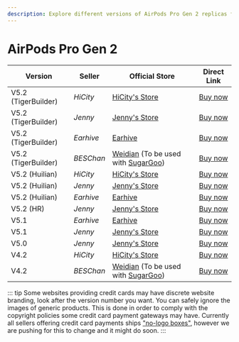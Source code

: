 ```yaml
---
description: Explore different versions of AirPods Pro Gen 2 replicas from various sellers. Find official stores and direct links to purchase AirPods Pro Gen 2 replicas.
---
```


# AirPods Pro Gen 2

| Version                     | Seller    | Official Store                                                                                      | Direct Link                                 |
|-----------------------------|-----------|-----------------------------------------------------------------------------------------------------|---------------------------------------------|
| V5.2 (TigerBuilder)         | *HiCity*  | [HiCity's Store](https://hicitypods.com)                                                            | [Buy now](https://airreps.link/hcpro2v52tb) |
| V5.2 (TigerBuilder)         | *Jenny*   | [Jenny's Store](https://jenny.airreps.info)                                                         | [Buy now](https://airreps.link/jenny)       |
| V5.2 (TigerBuilder)         | *Earhive* | [Earhive](https://airreps.link/earhive)                                                                      | [Buy now](https://airreps.link/earhive)     |
| V5.2 (TigerBuilder)         | *BESChan* | [Weidian](https://airreps.link/beschan) (To be used with [SugarGoo](https://airreps.link/sugargoo/)) | [Buy now](https://airreps.link/beschan)     |
| V5.2 (Huilian)              | *HiCity*  | [HiCity's Store](https://hicitypods.com)                                                            | [Buy now](https://airreps.link/hcprov52hl) |
| V5.2 (Huilian)              | *Jenny*  | [Jenny's Store](https://jenny.airreps.info)                                                            | [Buy now](https://airreps.link/jenny) |
| V5.2 (Huilian)              | *Earhive*  | [Earhive](https://airreps.link/earhive)                                                            | [Buy now](https://airreps.link/earhive) |
| V5.2 (HR)                   | *Jenny*   | [Jenny's Store](https://jenny.airreps.info)                                                         | [Buy now](https://airreps.link/jenny)       |
| V5.1                        | *Earhive* | [Earhive](https://airreps.link/earhive)                                                                      | [Buy now](https://airreps.link/earhive)       |
| V5.1                        | *Jenny*   | [Jenny's Store](https://jenny.airreps.info)                                                         | [Buy now](https://airreps.link/jenny)       |
| V5.0                        | *Jenny*   | [Jenny's Store](https://jenny.airreps.info)                                                         | [Buy now](https://airreps.link/jenny)       |
| V4.2                        | *HiCity*  | [HiCity's Store](https://hicitypods.com)                                                            | [Buy now](https://airreps.link/hcpv42)      |
| V4.2                        | *BESChan* | [Weidian](https://airreps.link/beschan) (To be used with [SugarGoo](https://airreps.link/sugargoo/)) | [Buy now](https://airreps.link/beschan)     |

::: tip
Some websites providing credit cards may have discrete website branding, look after the version number you want. You can safely ignore the images of generic products. This is done in order to comply with the copyright policies some credit card payment gateways may have. Currently all sellers offering credit card payments ships ["no-logo boxes"](https://airpodsreplicas.com/introduction/packaging#no-logo-box), however we are pushing for this to change and it might do soon. 
:::
